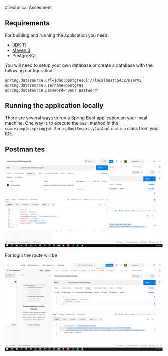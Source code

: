 #Technical Assesment

## Requirements

For building and running the application you need:

- [JDK 11](https://www.oracle.com/co/java/technologies/javase/jdk11-archive-downloads.html)
- [Maven 3](https://maven.apache.org)
- PostgreSQL

You will need to setup your own database or create a database with the following configuration

```
spring.datasource.url=jdbc:postgresql://localhost:5432/userV2
spring.datasource.username=postgres
spring.datasource.password="your password"
```
## Running the application locally

There are several ways to run a Spring Boot application on your local machine. One way is to execute the `main` method in the `com.example.springjwt.SpringBootSecurityJwtApplication` class from your IDE.

## Postman tes


![Get All User in postman](GetAll.png)



For login the route will be

![Login in postman](Login.png)

